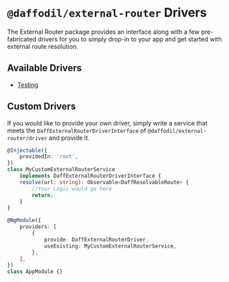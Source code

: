 # `@daffodil/external-router` Drivers

The External Router package provides an interface along with a few pre-fabricated drivers for you to simply drop-in to your app and get started with external route resolution.

## Available Drivers

- [Testing](./drivers/testing.md)

## Custom Drivers

If you would like to provide your own driver, simply write a service that meets the `DaffExternalRouterDriverInterface` of `@daffodil/external-router/driver` and provide it.

```ts
@Injectable({
	providedIn: 'root',
})
class MyCustomExternalRouterService
	implements DaffExternalRouterDriverInterface {
	resolve(url: string): Observable<DaffResolvableRoute> {
		//Your Logic would go here
		return;
	}
}

@NgModule({
	providers: [
		{
			provide: DaffExternalRouterDriver,
			useExisting: MyCustomExternalRouterService,
		},
	],
})
class AppModule {}
```
